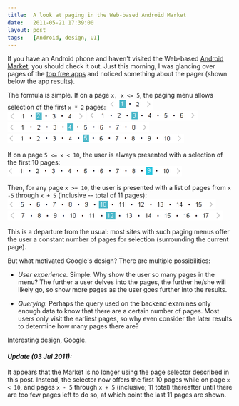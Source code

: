 ```yaml
---
title:  A look at paging in the Web-based Android Market
date:   2011-05-21 17:39:00
layout: post
tags:   [Android, design, UI]
---
```

If you have an Android phone and haven't visited the Web-based [Android Market][android_market], you
should check it out. Just this morning, I was glancing over pages of the [top free apps][top_apps]
and noticed something about the pager (shown below the app results).

The formula is simple. If on a page `x, x <= 5`, the paging menu allows selection of the first `x *
2` pages:
![](/imgs/am_pg_1.png)
![](/imgs/am_pg_2.png)
![](/imgs/am_pg_3.png)
![](/imgs/am_pg_4.png)
![](/imgs/am_pg_5.png)

If on a page `5 <= x < 10`, the user is always presented with a selection of the first 10 pages:
![](/imgs/am_pg_9.png)

Then, for any page `x >= 10`, the user is presented with a list of pages from `x -5` through
`x + 5` (inclusive -- total of 11 pages):
![](/imgs/am_pg_10.png)
![](/imgs/am_pg_12.png)

This is a departure from the usual: most sites with such paging menus offer the user a constant
number of pages for selection (surrounding the current page).

But what motivated Google's design? There are multiple possibilities:

  * *User experience.*
    Simple: Why show the user so many pages in the menu? The further a user delves into the pages,
    the further he/she will likely go, so show more pages as the user goes further into the results.
  
  * *Querying.*
    Perhaps the query used on the backend examines only enough data to know that there are a certain
    number of pages. Most users only visit the earliest pages, so why even consider the later
    results to determine how many pages there are?

Interesting design, Google.

#### _Update (03 Jul 2011):_

It appears that the Market is no longer using the page selector described in this post. Instead,
the selector now offers the first 10 pages while on page `x < 10`, and pages `x - 5` through `x + 5`
(inclusive; 11 total) thereafter until there are too few pages left to do so, at which point the
last 11 pages are shown.

[android_market]: https://market.android.com/
[top_apps]:       https://market.android.com/details?id=apps_topselling_free

